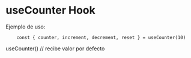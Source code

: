 # useCounter Hook

Ejemplo de uso:
```
    const { counter, increment, decrement, reset } = useCounter(10)
```

useCounter() // recibe valor por defecto